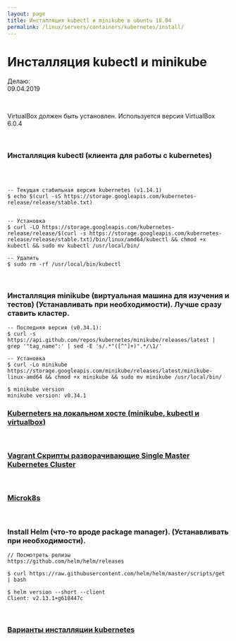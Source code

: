 ```yaml
---
layout: page
title: Инсталляция kubectl и minikube в ubuntu 18.04
permalink: /linux/servers/containers/kubernetes/install/
---
```


# Инсталляция kubectl и minikube

Делаю:  
09.04.2019

<br/>

VirtualBox должен быть установлен. Используется версия VirtualBox 6.0.4

<br/>

### Инсталляция kubectl (клиента для работы с kubernetes)

<br/>

```shell

-- Текущая стабильная версия kubernetes (v1.14.1)
$ echo $(curl -sS https://storage.googleapis.com/kubernetes-release/release/stable.txt)


-- Установка
$ curl -LO https://storage.googleapis.com/kubernetes-release/release/$(curl -s https://storage.googleapis.com/kubernetes-release/release/stable.txt)/bin/linux/amd64/kubectl && chmod +x kubectl && sudo mv kubectl /usr/local/bin/

-- Удалить
$ sudo rm -rf /usr/local/bin/kubectl

```

<br/>

### Инсталляция minikube (виртуальная машина для изучения и тестов) (Устанавливать при необходимости). Лучше сразу ставить кластер.

```shell
-- Последняя версия (v0.34.1):
$ curl -s https://api.github.com/repos/kubernetes/minikube/releases/latest | grep '"tag_name":' | sed -E 's/.*"([^"]+)".*/\1/'

-- Установка
$ curl -Lo minikube https://storage.googleapis.com/minikube/releases/latest/minikube-linux-amd64 && chmod +x minikube && sudo mv minikube /usr/local/bin/

$ minikube version
minikube version: v0.34.1

```

### [Kuberneters на локальном хосте (minikube, kubectl и virtualbox)](/linux/servers/containers/kubernetes/minikube/)

<br/>

### [Vagrant Скрипты разворачивающие Single Master Kubernetes Cluster](/linux/servers/containers/kubernetes/kubeadm/prepared-cluster/)

<br/>

### [Microk8s](/linux/servers/containers/kubernetes/microk8s/)

<br/>

### Install Helm (что-то вроде package manager). (Устанавливать при необходимости).

    // Посмотреть релизы
    https://github.com/helm/helm/releases

    $ curl https://raw.githubusercontent.com/helm/helm/master/scripts/get | bash

    $ helm version --short --client
    Client: v2.13.1+g618447c

<br/>

### [Варианты инсталляции kubernetes](/linux/servers/containers/kubernetes/install-types/)

